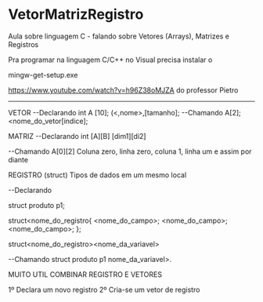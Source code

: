 # VetorMatrizRegistro
Aula sobre linguagem C - falando sobre Vetores (Arrays), Matrizes e Registros

Pra programar na linguagem C/C++ no Visual precisa instalar o 

mingw-get-setup.exe

https://www.youtube.com/watch?v=h96Z38oMJZA do professor Pietro

-------------------------------------------------
VETOR
--Declarando 
int A [10]; (<tipo><,nome>,[tamanho];
--Chamando
A[2];  <nome_do_vetor[indice];

MATRIZ
--Declarando 
int [A][B]  <tipo><nome>[dim1][di2]

--Chamando
A[0][2]
Coluna zero, linha zero, coluna 1, linha um e assim por diante

  REGISTRO (struct) Tipos de dados em um mesmo local

  --Declarando

  struct produto p1;
  
  struct<nome_do_registro{
<tipo><nome_do_campo>;
<tipo><nome_do_campo>;
<tipo><nome_do_campo>;
  };

  struct<nome_do_registro><nome_da_variavel>

  --Chamando
  struct produto p1    nome_da_variavel>.<campo>


MUITO UTIL COMBINAR REGISTRO E VETORES

1º Declara um novo registro
2º Cria-se um vetor de registro
  
  
